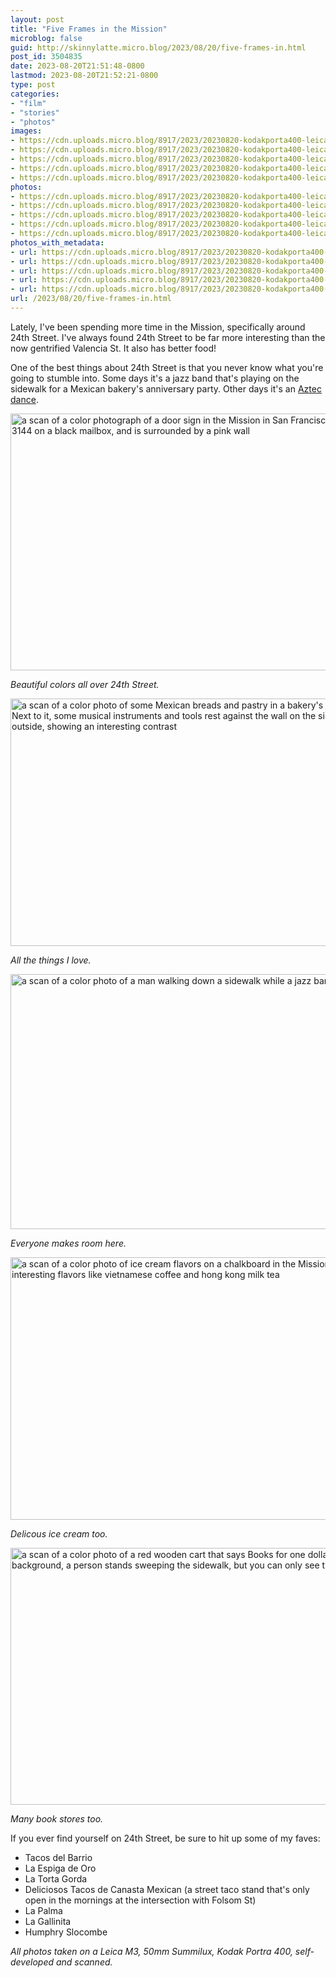 ```yaml
---
layout: post
title: "Five Frames in the Mission"
microblog: false
guid: http://skinnylatte.micro.blog/2023/08/20/five-frames-in.html
post_id: 3504835
date: 2023-08-20T21:51:48-0800
lastmod: 2023-08-20T21:52:21-0800
type: post
categories:
- "film"
- "stories"
- "photos"
images:
- https://cdn.uploads.micro.blog/8917/2023/20230820-kodakporta400-leicam3-missionsf-035-positive.jpg
- https://cdn.uploads.micro.blog/8917/2023/20230820-kodakporta400-leicam3-missionsf-024-positive.jpg
- https://cdn.uploads.micro.blog/8917/2023/20230820-kodakporta400-leicam3-missionsf-019-positive.jpg
- https://cdn.uploads.micro.blog/8917/2023/20230820-kodakporta400-leicam3-missionsf-009-positive.jpg
- https://cdn.uploads.micro.blog/8917/2023/20230820-kodakporta400-leicam3-missionsf-029-positive.jpg
photos:
- https://cdn.uploads.micro.blog/8917/2023/20230820-kodakporta400-leicam3-missionsf-035-positive.jpg
- https://cdn.uploads.micro.blog/8917/2023/20230820-kodakporta400-leicam3-missionsf-024-positive.jpg
- https://cdn.uploads.micro.blog/8917/2023/20230820-kodakporta400-leicam3-missionsf-019-positive.jpg
- https://cdn.uploads.micro.blog/8917/2023/20230820-kodakporta400-leicam3-missionsf-009-positive.jpg
- https://cdn.uploads.micro.blog/8917/2023/20230820-kodakporta400-leicam3-missionsf-029-positive.jpg
photos_with_metadata:
- url: https://cdn.uploads.micro.blog/8917/2023/20230820-kodakporta400-leicam3-missionsf-035-positive.jpg
- url: https://cdn.uploads.micro.blog/8917/2023/20230820-kodakporta400-leicam3-missionsf-024-positive.jpg
- url: https://cdn.uploads.micro.blog/8917/2023/20230820-kodakporta400-leicam3-missionsf-019-positive.jpg
- url: https://cdn.uploads.micro.blog/8917/2023/20230820-kodakporta400-leicam3-missionsf-009-positive.jpg
- url: https://cdn.uploads.micro.blog/8917/2023/20230820-kodakporta400-leicam3-missionsf-029-positive.jpg
url: /2023/08/20/five-frames-in.html
---
```

Lately, I've been spending more time in the Mission, specifically around 24th Street. I've always found 24th Street to be far more interesting than the now gentrified Valencia St. It also has better food! 

One of the best things about 24th Street is that you never know what you're going to stumble into. Some days it's a jazz band that's playing on the sidewalk for a Mexican bakery's anniversary party. Other days it's an [Aztec dance](https://missionlocal.org/2023/01/celebrating-25-years-of-aztec-dance-in-the-mission/).

<img src="uploads/2023/20230820-kodakporta400-leicam3-missionsf-035-positive.jpg" width="600" height="411" alt="a scan of a color photograph of a door sign in the Mission in San Francisco. it says 3144 on a black mailbox, and is surrounded by a pink wall">

*Beautiful colors all over 24th Street.*

<img src="uploads/2023/20230820-kodakporta400-leicam3-missionsf-024-positive.jpg" width="600" height="396" alt="a scan of a color photo of some Mexican breads and pastry in a bakery's glass window. Next to it, some musical instruments and tools rest against the wall on the sidewalk outside, showing an interesting contrast">

*All the things I love.*

<img src="uploads/2023/20230820-kodakporta400-leicam3-missionsf-019-positive.jpg" width="600" height="408" alt="a scan of a color photo of a man walking down a sidewalk while a jazz band plays on">

*Everyone makes room here.*

<img src="uploads/2023/20230820-kodakporta400-leicam3-missionsf-009-positive.jpg" width="600" height="420" alt="a scan of a color photo of ice cream flavors on a chalkboard in the Mission, with interesting flavors like vietnamese coffee and hong kong milk tea">

*Delicous ice cream too.*

<img src="uploads/2023/20230820-kodakporta400-leicam3-missionsf-029-positive.jpg" width="600" height="411" alt="a scan of a color photo of a red wooden cart that says Books for one dollar. in the background, a person stands sweeping the sidewalk, but you can only see their legs">

*Many book stores too.*

If you ever find yourself on 24th Street, be sure to hit up some of my faves:

- Tacos del Barrio
- La Espiga de Oro
- La Torta Gorda
- Deliciosos Tacos de Canasta Mexican (a street taco stand that's only open in the mornings at the intersection with Folsom St)
- La Palma
- La Gallinita
- Humphry Slocombe

*All photos taken on a Leica M3, 50mm Summilux, Kodak Portra 400, self-developed and scanned.*
